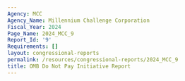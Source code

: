 ```yaml
---
Agency: MCC
Agency_Name: Millennium Challenge Corporation
Fiscal_Year: 2024
Page_Name: 2024_MCC_9
Report_Id: '9'
Requirements: []
layout: congressional-reports
permalink: /resources/congressional-reports/2024_MCC_9
title: OMB Do Not Pay Initiative Report
---
```

